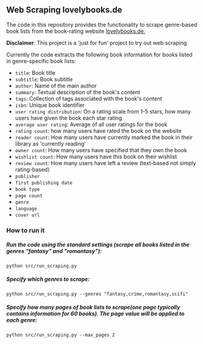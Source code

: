 ## Web Scraping lovelybooks.de

The code in this repository provides the functionality to scrape genre-based book lists from the book-rating website [lovelybooks.de.](https://www.lovelybooks.de/)

<b>Disclaimer</b>: This project is a 'just for fun' project to try out web scraping

Currently the code extracts the following book information for books listed in genre-specific book lists:
- `title`: Book title
- `subtitle`: Book subtitle
- `author`: Name of the main author
- `summary`: Textual description of the book's content
- `tags`: Collection of tags associated with the book's content
- `isbn`: Unique book identifier
- `user rating distribution`: On a rating scale from 1-5 stars, how many users have given the book each star rating
- `average user rating`: Average of all user ratings for the book
- `rating count`: how many users have rated the book on the website
- `reader count`: How many users have currently marked the book in their library as 'currently reading'
- `owner count`: How many users have specified that they own the book
- `wishlist count`: How many users have this book on their wishlist
- `review count`: How many users have left a review (text-based not simply rating-based)
- `publisher`
- `first publishing date`
- `book type`
- `page count`
- `genre`
- `language`
- `cover url`



### How to run it

##### Run the code using the standard settings (scrape all books listed in the genres "fantasy" and "romantasy"):
`python src/run_scraping.py`

##### Specify which genres to scrape:
`python src/run_scraping.py --genres "fantasy,crime,romantasy,scifi"`

##### Specify how many pages of book lists to scrape(one page typically contains information for 60 books). The page value will be applied to each genre:
`python src/run_scraping.py --max_pages 2`


